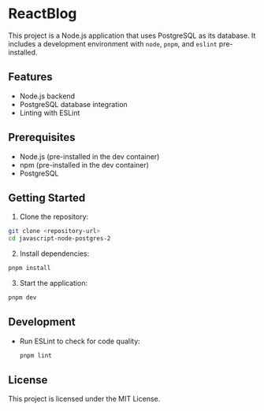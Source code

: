 # ReactBlog

This project is a Node.js application that uses PostgreSQL as its database. It includes a development environment with `node`, `pnpm`, and `eslint` pre-installed.

## Features

- Node.js backend
- PostgreSQL database integration
- Linting with ESLint

## Prerequisites

- Node.js (pre-installed in the dev container)
- npm (pre-installed in the dev container)
- PostgreSQL

## Getting Started

1. Clone the repository:
  ```bash
  git clone <repository-url>
  cd javascript-node-postgres-2
  ```

2. Install dependencies:
  ```bash
  pnpm install
  ```

3. Start the application:
  ```bash
  pnpm dev
  ```

## Development

- Run ESLint to check for code quality:
  ```bash
  pnpm lint
  ```

## License

This project is licensed under the MIT License.